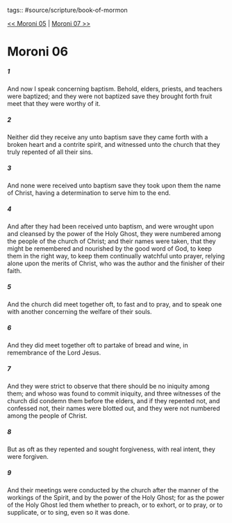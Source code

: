 tags:: #source/scripture/book-of-mormon

[<< Moroni 05](/book-of-mormon/15_Moroni/Moroni_05.md) | [Moroni 07 >>](/book-of-mormon/15_Moroni/Moroni_07.md)

# Moroni 06

##### 1

And now I speak concerning baptism. Behold, elders, priests, and teachers were baptized; and they were not baptized save they brought forth fruit meet that they were worthy of it.

##### 2

Neither did they receive any unto baptism save they came forth with a broken heart and a contrite spirit, and witnessed unto the church that they truly repented of all their sins.

##### 3

And none were received unto baptism save they took upon them the name of Christ, having a determination to serve him to the end.

##### 4

And after they had been received unto baptism, and were wrought upon and cleansed by the power of the Holy Ghost, they were numbered among the people of the church of Christ; and their names were taken, that they might be remembered and nourished by the good word of God, to keep them in the right way, to keep them continually watchful unto prayer, relying alone upon the merits of Christ, who was the author and the finisher of their faith.

##### 5

And the church did meet together oft, to fast and to pray, and to speak one with another concerning the welfare of their souls.

##### 6

And they did meet together oft to partake of bread and wine, in remembrance of the Lord Jesus.

##### 7

And they were strict to observe that there should be no iniquity among them; and whoso was found to commit iniquity, and three witnesses of the church did condemn them before the elders, and if they repented not, and confessed not, their names were blotted out, and they were not numbered among the people of Christ.

##### 8

But as oft as they repented and sought forgiveness, with real intent, they were forgiven.

##### 9

And their meetings were conducted by the church after the manner of the workings of the Spirit, and by the power of the Holy Ghost; for as the power of the Holy Ghost led them whether to preach, or to exhort, or to pray, or to supplicate, or to sing, even so it was done.
